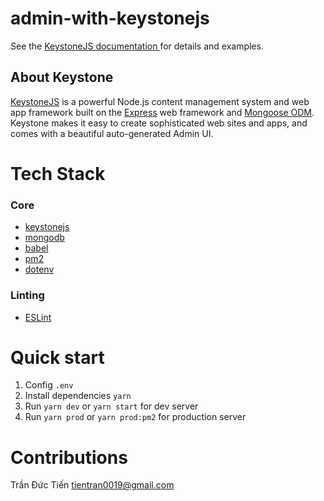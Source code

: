 # admin-with-keystonejs
See the [KeystoneJS documentation ](http://keystonejs.com) for details and examples.

## About Keystone

[KeystoneJS](http://keystonejs.com) is a powerful Node.js content management system and web app framework built on the [Express](https://expressjs.com/) web framework and [Mongoose ODM](http://mongoosejs.com). Keystone makes it easy to create sophisticated web sites and apps, and comes with a beautiful auto-generated Admin UI.

# Tech Stack

### Core

- [keystonejs](http://keystonejs.com)
- [mongodb](https://www.mongodb.com)
- [babel](https://babeljs.io/)
- [pm2](http://pm2.keymetrics.io/)
- [dotenv](https://github.com/motdotla/dotenv)

### Linting

- [ESLint](http://eslint.org/)

# Quick start

1. Config ``.env``
2. Install dependencies ``yarn``
3. Run ``yarn dev`` or ``yarn start`` for dev server
4. Run ``yarn prod`` or ``yarn prod:pm2`` for production server

# Contributions
Trần Đức Tiến <tientran0019@gmail.com>
